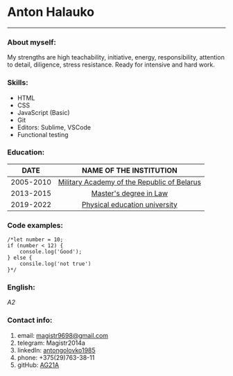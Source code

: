 # Anton Halauko

---

### About myself:

My strengths are high teachability, initiative, energy, responsibility, attention to detail, diligence, stress resistance. Ready for intensive and hard work.

### Skills:

- HTML
- CSS
- JavaScript (Basic)
- Git
- Editors: Sublime, VSCode
- Functional testing

### Education:

|   DATE    |                                       NAME OF THE INSTITUTION                                        |
| :-------: | :--------------------------------------------------------------------------------------------------: |
| 2005-2010 |                 [Military Academy of the Republic of Belarus](https://varb.mil.by/)                  |
| 2013-2015 | [Master's degree in Law](https://www.amia.by/structure/faculties/scientific-and-pedagogical-faculty) |
| 2019-2022 |                      [Physical education university](https://www.sportedu.by/)                       |

### Code examples:

```
/*let number = 10;
if (number < 12) {
	console.log('Good');
} else {
	consile.log('not true')
}*/
```

### English:

_A2_

### Contact info:

1. email: magistr9698@gmail.com
2. telegram: Magistr2014a
3. linkedIn: [antongolovko1985](www.linkedin.com/in/antongolovko1985)
4. phone: +375(29)763-38-11
5. gitHub: [AG21A](https://github.com/AG21A)
